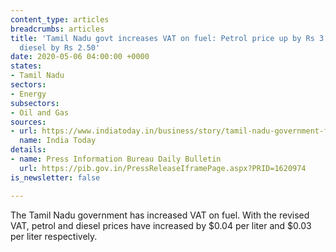 ```yaml
---
content_type: articles
breadcrumbs: articles
title: 'Tamil Nadu govt increases VAT on fuel: Petrol price up by Rs 3.25 per litre,
  diesel by Rs 2.50'
date: 2020-05-06 04:00:00 +0000
states:
- Tamil Nadu
sectors:
- Energy
subsectors:
- Oil and Gas
sources:
- url: https://www.indiatoday.in/business/story/tamil-nadu-government-fuel-vat-increased-petrol-diesel-prices-1673988-2020-05-03
  name: India Today
details:
- name: Press Information Bureau Daily Bulletin
  url: https://pib.gov.in/PressReleaseIframePage.aspx?PRID=1620974
is_newsletter: false

---
```

The Tamil Nadu government has increased VAT on fuel. With the revised VAT, petrol and diesel prices have increased by $0.04 per liter and $0.03 per liter respectively.
